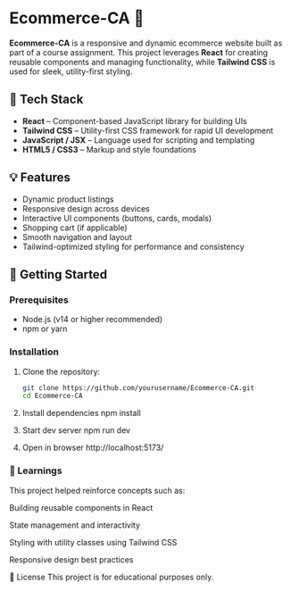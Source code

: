 # Ecommerce-CA 🛒

**Ecommerce-CA** is a responsive and dynamic ecommerce website built as part of a course assignment. This project leverages **React** for creating reusable components and managing functionality, while **Tailwind CSS** is used for sleek, utility-first styling.

## 🔧 Tech Stack

- **React** – Component-based JavaScript library for building UIs
- **Tailwind CSS** – Utility-first CSS framework for rapid UI development
- **JavaScript / JSX** – Language used for scripting and templating
- **HTML5 / CSS3** – Markup and style foundations

## 💡 Features

- Dynamic product listings
- Responsive design across devices
- Interactive UI components (buttons, cards, modals)
- Shopping cart (if applicable)
- Smooth navigation and layout
- Tailwind-optimized styling for performance and consistency


## 🚀 Getting Started

### Prerequisites

- Node.js (v14 or higher recommended)
- npm or yarn

### Installation

1. Clone the repository:
   ```bash
   git clone https://github.com/yourusername/Ecommerce-CA.git
   cd Ecommerce-CA

2. Install dependencies
   npm install

3. Start dev server
   npm run dev

4. Open in browser
   http://localhost:5173/


### 🧠 Learnings
This project helped reinforce concepts such as:

Building reusable components in React

State management and interactivity

Styling with utility classes using Tailwind CSS

Responsive design best practices


📜 License
This project is for educational purposes only.


